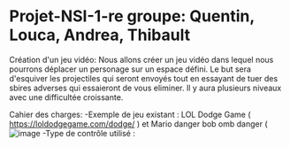 # Projet-NSI-1-re groupe: Quentin, Louca, Andrea, Thibault
Création d'un jeu vidéo: 
Nous allons créer un jeu vidéo dans lequel nous pourrons déplacer un personage sur un espace défini. Le but sera d'esquiver les projectiles qui seront envoyés tout en essayant de tuer des sbires adverses qui essaieront de vous eliminer. Il y aura plusieurs niveaux avec une difficultée croissante.

Cahier des charges:
-Exemple de jeu existant : LOL Dodge Game ( https://loldodgegame.com/dodge/ ) et Mario danger bob omb danger (![image](https://user-images.githubusercontent.com/119674954/206699870-22b373e7-b407-48c8-94a5-0ef7cfd662aa.png)
-Type de contrôle utilisé :
